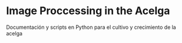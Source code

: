 # Image Proccessing in the Acelga
Documentación y scripts en Python para el cultivo y crecimiento de la acelga
